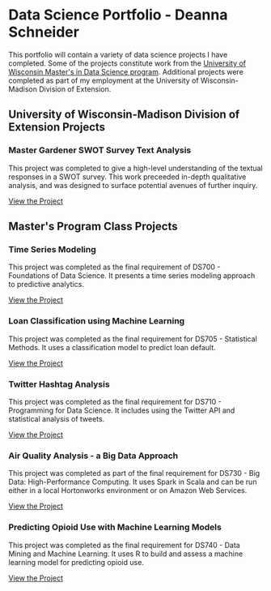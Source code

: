 # Data Science Portfolio - Deanna Schneider

This portfolio will contain a variety of data science projects I have completed. Some of the projects constitute work from the [University of Wisconsin Master's in Data Science program](https://datasciencedegree.wisconsin.edu/). Additional projects were completed as part of my employment at the University of Wisconsin-Madison Division of Extension.

## University of Wisconsin-Madison Division of Extension Projects

### Master Gardener SWOT Survey Text Analysis
This project was completed to give a high-level understanding of the textual responses in a SWOT survey. This work preceeded in-depth qualitative analysis, and was designed to surface potential avenues of further inquiry.

[View the Project](MasterGardenerSWOT/)


## Master's Program Class Projects

### Time Series Modeling
This project was completed as the final requirement of DS700 - Foundations of Data Science. It presents a time series modeling approach to predictive analytics.

[View the Project](TimeSeriesAnalysis)

### Loan Classification using Machine Learning
This project was completed as the final requirement for DS705 - Statistical Methods. It uses a classification model to predict loan default.

[View the Project](LoanAnalysis)
 
### Twitter Hashtag Analysis
This project was completed as the final requirement for DS710 - Programming for Data Science. It includes using the Twitter API and statistical analysis of tweets.

[View the Project](TwitterAnalysis)

### Air Quality Analysis - a Big Data Approach
This project was completed as part of the final requirement for DS730 - Big Data: High-Performance Computing. It uses Spark in Scala and can be run either in a local Hortonworks environment or on Amazon Web Services.

[View the Project](AirQuality)

### Predicting Opioid Use with Machine Learning Models

This project was completed as the final requirement for DS740 - Data Mining and Machine Learning. It uses R to build and assess a machine learning model for predicting opioid use.

[View the Project](OpioidRisk)